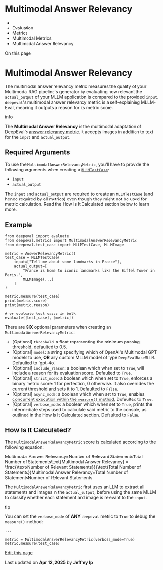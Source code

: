 # Multimodal Answer Relevancy

  * [](/)
  * Evaluation
  * Metrics
  * Multimodal Metrics
  * Multimodal Answer Relevancy

On this page

# Multimodal Answer Relevancy

The multimodal answer relevancy metric measures the quality of your Multimodal RAG pipeline's generator by evaluating how relevant the `actual_output` of your MLLM application is compared to the provided `input`. `deepeval`'s multimodal answer relevancy metric is a self-explaining MLLM-Eval, meaning it outputs a reason for its metric score.

info

The **Multimodal Answer Relevancy** is the multimodal adaptation of DeepEval's [answer relevancy metric](/docs/metrics-answer-relevancy). It accepts images in addition to text for the `input` and `actual_output`.

## Required Arguments​

To use the `MultimodalAnswerRelevancyMetric`, you'll have to provide the following arguments when creating a [`MLLMTestCase`](/docs/evaluation-test-cases#mllm-test-case):

  * `input`
  * `actual_output`

The `input` and `actual_output` are required to create an `MLLMTestCase` (and hence required by all metrics) even though they might not be used for metric calculation. Read the How Is It Calculated section below to learn more.

## Example​
    
    
    from deepeval import evaluate  
    from deepeval.metrics import MultimodalAnswerRelevancyMetric  
    from deepeval.test_case import MLLMTestCase, MLLMImage  
      
    metric = AnswerRelevancyMetric()  
    test_case = MLLMTestCase(  
        input=["Tell me about some landmarks in France"],  
        actual_output=[  
            "France is home to iconic landmarks like the Eiffel Tower in Paris.",  
            MLLMImage(...)  
        ]  
    )  
      
    metric.measure(test_case)  
    print(metric.score)  
    print(metric.reason)  
      
    # or evaluate test cases in bulk  
    evaluate([test_case], [metric])  
    

There are **SIX** optional parameters when creating an `MultimodalAnswerRelevancyMetric`:

  * [Optional] `threshold`: a float representing the minimum passing threshold, defaulted to 0.5.
  * [Optional] `model`: a string specifying which of OpenAI's Multimodal GPT models to use, **OR** any custom MLLM model of type `DeepEvalBaseMLLM`. Defaulted to 'gpt-4o'.
  * [Optional] `include_reason`: a boolean which when set to `True`, will include a reason for its evaluation score. Defaulted to `True`.
  * [Optional] `strict_mode`: a boolean which when set to `True`, enforces a binary metric score: 1 for perfection, 0 otherwise. It also overrides the current threshold and sets it to 1. Defaulted to `False`.
  * [Optional] `async_mode`: a boolean which when set to `True`, enables [concurrent execution within the `measure()` method.](/docs/metrics-introduction#measuring-a-metric-in-async) Defaulted to `True`.
  * [Optional] `verbose_mode`: a boolean which when set to `True`, prints the intermediate steps used to calculate said metric to the console, as outlined in the How Is It Calculated section. Defaulted to `False`.

## How Is It Calculated?​

The `MultimodalAnswerRelevancyMetric` score is calculated according to the following equation:

Multimodal Answer Relevancy=Number of Relevant StatementsTotal Number of Statements\text{Multimodal Answer Relevancy} = \frac{\text{Number of Relevant Statements}}{\text{Total Number of Statements}}Multimodal Answer Relevancy=Total Number of StatementsNumber of Relevant Statements​

The `MultimodalAnswerRelevancyMetric` first uses an LLM to extract all statements and images in the `actual_output`, before using the same MLLM to classify whether each statement and image is relevant to the `input`.

tip

You can set the `verbose_mode` of **ANY** `deepeval` metric to `True` to debug the `measure()` method:
    
    
    ...  
      
    metric = MultimodalAnswerRelevancyMetric(verbose_mode=True)  
    metric.measure(test_case)  
    

[Edit this page](https://github.com/confident-ai/deepeval/edit/main/docs/docs/multimodal-metrics-answer-relevancy.mdx)

Last updated on **Apr 12, 2025** by **Jeffrey Ip**
